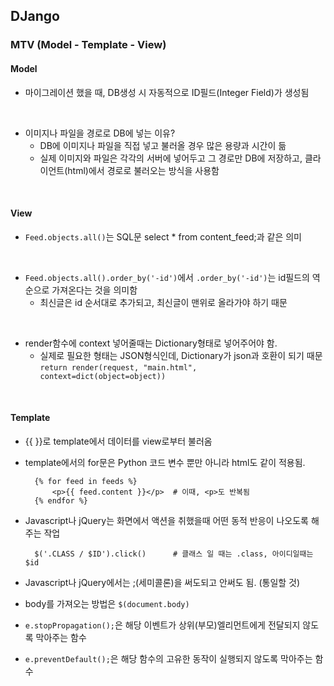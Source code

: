 ## DJango

### MTV (Model - Template - View)

#### Model
* 마이그레이션 했을 때, DB생성 시 자동적으로 ID필드(Integer Field)가 생성됨
<br>

* 이미지나 파일을 경로로 DB에 넣는 이유?
  - DB에 이미지나 파일을 직접 넣고 불러올 경우 많은 용량과 시간이 듦
  - 실제 이미지와 파일은 각각의 서버에 넣어두고 그 경로만 DB에 저장하고, 클라이언트(html)에서 경로로 불러오는 방식을 사용함
 
<br>

#### View
* ```Feed.objects.all()```는 SQL문 select * from content_feed;과 같은 의미

<br>

* ```Feed.objects.all().order_by('-id')```에서 ```.order_by('-id')```는 id필드의 역순으로 가져온다는 것을 의미함
  - 최신글은 id 순서대로 추가되고, 최신글이 맨위로 올라가야 하기 때문
 
<br>

* render함수에 context 넣어줄때는 Dictionary형태로 넣어주어야 함.
  - 실제로 필요한 형태는 JSON형식인데, Dictionary가 json과 호환이 되기 때문 <br>
    ``` return render(request, "main.html", context=dict(object=object)) ```

<br>

#### Template
* {{ }}로 template에서 데이터를 view로부터 불러옴
  <br>
  
* template에서의 for문은 Python 코드 변수 뿐만 아니라 html도 같이 적용됨.
  ```
    {% for feed in feeds %}
        <p>{{ feed.content }}</p>  # 이때, <p>도 반복됨
    {% endfor %}
  ```

* Javascript나 jQuery는 화면에서 액션을 취했을때 어떤 동적 반응이 나오도록 해주는 작업
  ```
    $('.CLASS / $ID').click()      # 클래스 일 때는 .class, 아이디일때는 $id
  ```

* Javascript나 jQuery에서는 ;(세미콜론)을 써도되고 안써도 됨. (통일할 것)

* body를 가져오는 방법은 ``` $(document.body)  ```

* ```e.stopPropagation();```은 해당 이벤트가 상위(부모)엘리먼트에게 전달되지 않도록 막아주는 함수
  
* ```e.preventDefault();```은 해당 함수의 고유한 동작이 실행되지 않도록 막아주는 함수
